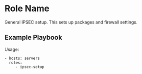 Role Name
=========

General IPSEC setup. This sets up packages and firewall settings.

Example Playbook
----------------

Usage:

    - hosts: servers
      roles:
         - ipsec-setup
